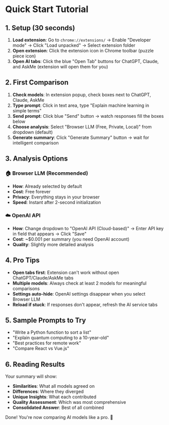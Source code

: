 # Quick Start Tutorial

## 1. Setup (30 seconds)
1. **Load extension**: Go to `chrome://extensions/` → Enable "Developer mode" → Click "Load unpacked" → Select extension folder
2. **Open extension**: Click the extension icon in Chrome toolbar (puzzle piece icon)
3. **Open AI tabs**: Click the blue "Open Tab" buttons for ChatGPT, Claude, and AskMe (extension will open them for you)

## 2. First Comparison
1. **Check models**: In extension popup, check boxes next to ChatGPT, Claude, AskMe
2. **Type prompt**: Click in text area, type "Explain machine learning in simple terms"
3. **Send prompt**: Click blue "Send" button → watch responses fill the boxes below
4. **Choose analysis**: Select "Browser LLM (Free, Private, Local)" from dropdown (default)
5. **Generate summary**: Click "Generate Summary" button → wait for intelligent comparison

## 3. Analysis Options

### 🏠 Browser LLM (Recommended)
- **How**: Already selected by default
- **Cost**: Free forever
- **Privacy**: Everything stays in your browser
- **Speed**: Instant after 2-second initialization

### ☁️ OpenAI API
- **How**: Change dropdown to "OpenAI API (Cloud-based)" → Enter API key in field that appears → Click "Save"
- **Cost**: ~$0.001 per summary (you need OpenAI account)
- **Quality**: Slightly more detailed analysis

## 4. Pro Tips
- **Open tabs first**: Extension can't work without open ChatGPT/Claude/AskMe tabs
- **Multiple models**: Always check at least 2 models for meaningful comparisons
- **Settings auto-hide**: OpenAI settings disappear when you select Browser LLM
- **Reload if stuck**: If responses don't appear, refresh the AI service tabs

## 5. Sample Prompts to Try
- "Write a Python function to sort a list"
- "Explain quantum computing to a 10-year-old"  
- "Best practices for remote work"
- "Compare React vs Vue.js"

## 6. Reading Results
Your summary will show:
- **Similarities**: What all models agreed on
- **Differences**: Where they diverged  
- **Unique Insights**: What each contributed
- **Quality Assessment**: Which was most comprehensive
- **Consolidated Answer**: Best of all combined

Done! You're now comparing AI models like a pro. 🚀 